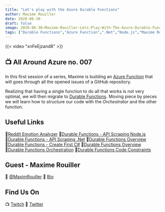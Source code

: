 ```yaml
---
title: "Let's play with the Azure Durable Functions"
author: Maxime Rouiller
date: 2020-06-30
draft: false
image: 2020-06-30–Maxime-Rouiller-Lets-Play-With-The-Azure-Durable-Functions.png
tags: ["Durable Functions","Azure Function",".Net","Node.js","Maxime Rouiller","Frank Boucher"]
---
```


{{< video "xnFeEjzand8" >}}

## 📺 All Around Azure no. 007

In this first session of a series, Maxime is building an [Azure Function](https://azure.microsoft.com/en-ca/services/functions/?WT.mc_id=allaroundazure-blog-marouill) that will goes through all the opened issues of a GitHub repository. 

Realizing that having a single function to do all that works is not very optimal, we will then migrate to [Durable Functions](https://docs.microsoft.com/azure/azure-functions/durable/durable-functions-types-features-overview?WT.mc_id=allaroundazure-blog-marouill). Moving piece by pieces we will learn how to structure our code with the *Orchestrator* and the other function.

## Useful Links

🔗[Reddit Emotion Analyzer](https://github.com/MaximRouiller/RedditEmotionAnalyzer/)
🔗[Durable Functions - API Scraping Node.js](https://github.com/Azure-Samples/durablefunctions-apiscraping-nodejs/)
🔗[Durable Functions - API Scraping .Net](https://github.com/Azure-Samples/durablefunctions-apiscraping-dotnet/)
🔗[Durable Functions Overview](https://docs.microsoft.com/azure/azure-functions/durable/durable-functions-overview?tabs=csharp&WT.mc_id=allaroundazure-blog-marouill)
🔗[Durable Functions - Create First C#](https://docs.microsoft.com/azure/azure-functions/durable/durable-functions-create-first-csharp?pivots=code-editor-vscode&WT.mc_id=allaroundazure-blog-marouill)
🔗[Durable Functions Overview](https://docs.microsoft.com/azure/azure-functions/durable/durable-functions-types-features-overview?WT.mc_id=allaroundazure-blog-marouill)
🔗[Durable Functions Orchestration](https://docs.microsoft.com/azure/azure-functions/durable/durable-functions-orchestrations?WT.mc_id=allaroundazure-blog-marouill)
🔗[Durable Functions Code Constraints](https://docs.microsoft.com/azure/azure-functions/durable/durable-functions-code-constraints?WT.mc_id=allaroundazure-blog-marouill)


## Guest - Maxime Rouiller

🔗 [@MaximRouiller](https://twitter.com/maximrouiller)
🔗 [Bio](https://developer.microsoft.com/en-us/advocates/maxime-rouiller)


## Find Us On

📺 [Twitch](https://www.twitch.tv/microsoftdeveloper)
🔗 [Twitter](https://twitter.com/fboucheros)